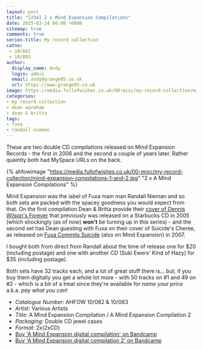```yaml
---
layout: post
title: "[234] 2 x Mind Expansion Compilations"
date: 2025-03-24 00:00 +0000
sitemap: true
comments: true
series-title: My record collection
catno:
 - 10/082
 - 10/083
author:
  display_name: Andy
  login: admin
  email: andy@grange85.co.uk
  url: https://www.grange85.co.uk
image: https://media.fullofwishes.co.uk/00-misc/my-record-collection/mind-expansion-compilations-1-and-2.jpg
categories:
- my record collection
- dean wareham
- dean & britta
tags:
- fuxa
- randall nieman
---
```

These are two double CD compilations released on Mind Expansion Records - the first in 2006 and the second a couple of years later. Rather quaintly both had MySpace URLs on the back.

{% ahfowimage "https://media.fullofwishes.co.uk/00-misc/my-record-collection/mind-expansion-compilations-1-and-2.jpg" "2 x A Mind Expansion Compilations" %}

Mind Expansion was the label of Fuxa main man Randall Nieman and so both sets are packed with the spacey goodness you would expect from that. On the first compilation Dean & Britta provide their [cover of Dennis Wilson's Forever](/2013/07/03/originals-forever-by-the-beach-boys-covered-by-dean-britta/) that previously was released on a Starbucks CD in 2005 (which shockingly (as of now) **won't** be turning up in this series) - and the second set has Dean guesting with Fuxa on their cover of Suicide's Cheree, as released on [Fuxa Commits Suicide](/2024/03/25/my-record-collection-121-fuxa-commits-suicide-cd/) (also on Mind Expansion) in 2007.

I bought both from direct from Randall about the time of release one for $20 (including postage) and one with another CD (Suki Ewers' Kind of Hazy) for $35 (including postage).

Both sets have 32 tracks each, and a lot of great stuff there is... but, if you buy them digitally you get a whole lot more - with 50 tracks on #1 and 49 on #2 - which is a bit of a treat since they're available for _name your price_ a.k.a. _pay what you can_!

 - *Catalogue Number:* AHFOW 10/082 & 10/083
 - *Artist:* Various Artists
 - *Title:* A Mind Expansion Compilation / A Mind Expansion Compilation 2
 - *Packaging:* Double CD jewel cases
 - *Format:* 2x(2xCD)
 - [Buy 'A Mind Expansion digital compilation' on Bandcamp](https://fuxa1.bandcamp.com/album/a-mind-expansion-digital-compilation)
 - [Buy 'A Mind Expansion digital compilation 2' on Bandcamp](https://fuxa1.bandcamp.com/album/a-mind-expansion-digital-compilation-2)

